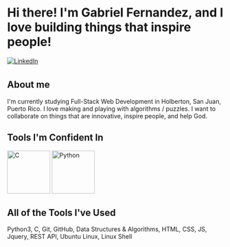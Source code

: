 # Hi there! I'm Gabriel Fernandez, and I love building things that inspire people!
<a href="https://www.linkedin.com/in/gabriel-fernandez-415609278/" target="_blank">
<img src=https://img.shields.io/badge/linkedin-%231E77B5.svg?&style=for-the-badge&logo=linkedin&logoColor=white alt=LinkedIn style="margin-bottom: 5px;" />
</a>

## About me
I'm currently studying Full-Stack Web Development in Holberton, San Juan, Puerto Rico. I love making and playing with algorithms / puzzles. I want to collaborate on things that are innovative, inspire people, and help God.
## Tools I'm Confident In
<img src=https://creazilla-store.fra1.digitaloceanspaces.com/cliparts/7829302/c-programming-language-clipart-md.png alt=C width=100/>
<img src=https://upload.wikimedia.org/wikipedia/commons/thumb/1/1f/Python_logo_01.svg/600px-Python_logo_01.svg.png?20210503135843 alt=Python width=100/>

## All of the Tools I've Used
Python3, C, Git, GitHub, Data Structures & Algorithms, HTML, CSS, JS, Jquery, REST API, Ubuntu Linux, Linux Shell
